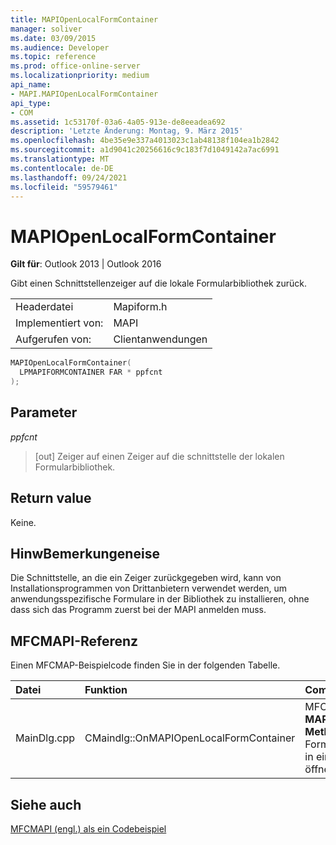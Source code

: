 ```yaml
---
title: MAPIOpenLocalFormContainer
manager: soliver
ms.date: 03/09/2015
ms.audience: Developer
ms.topic: reference
ms.prod: office-online-server
ms.localizationpriority: medium
api_name:
- MAPI.MAPIOpenLocalFormContainer
api_type:
- COM
ms.assetid: 1c53170f-03a6-4a05-913e-de8eeadea692
description: 'Letzte Änderung: Montag, 9. März 2015'
ms.openlocfilehash: 4be35e9e337a4013023c1ab48138f104ea1b2842
ms.sourcegitcommit: a1d9041c20256616c9c183f7d1049142a7ac6991
ms.translationtype: MT
ms.contentlocale: de-DE
ms.lasthandoff: 09/24/2021
ms.locfileid: "59579461"
---
```

# <a name="mapiopenlocalformcontainer"></a>MAPIOpenLocalFormContainer

  
  
**Gilt für**: Outlook 2013 | Outlook 2016 
  
Gibt einen Schnittstellenzeiger auf die lokale Formularbibliothek zurück. 
  
|||
|:-----|:-----|
|Headerdatei  <br/> |Mapiform.h  <br/> |
|Implementiert von:  <br/> |MAPI  <br/> |
|Aufgerufen von:  <br/> |Clientanwendungen  <br/> |
   
```cpp
MAPIOpenLocalFormContainer(
  LPMAPIFORMCONTAINER FAR * ppfcnt
);
```

## <a name="parameters"></a>Parameter

 _ppfcnt_
  
> [out] Zeiger auf einen Zeiger auf die schnittstelle der lokalen Formularbibliothek.
    
## <a name="return-value"></a>Return value

Keine.
  
## <a name="remarks"></a>HinwBemerkungeneise

Die Schnittstelle, an die ein Zeiger zurückgegeben wird, kann von Installationsprogrammen von Drittanbietern verwendet werden, um anwendungsspezifische Formulare in der Bibliothek zu installieren, ohne dass sich das Programm zuerst bei der MAPI anmelden muss. 
  
## <a name="mfcmapi-reference"></a>MFCMAPI-Referenz

Einen MFCMAP-Beispielcode finden Sie in der folgenden Tabelle.
  
|**Datei**|**Funktion**|**Comment**|
|:-----|:-----|:-----|
|MainDlg.cpp  <br/> |CMaindlg::OnMAPIOpenLocalFormContainer  <br/> |MFCMAPI verwendet die **MAPIOpenLocalFormContainer-Methode,** um den lokalen Formularcontainer zum Rendern in einem neuen Fenster zu öffnen.  <br/> |
   
## <a name="see-also"></a>Siehe auch



[MFCMAPI (engl.) als ein Codebeispiel](mfcmapi-as-a-code-sample.md)

